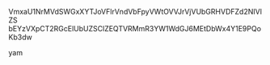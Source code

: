 VmxaU1NrMVdSWGxXYTJoVFlrVndVbFpyVWtOVVJrVjVUbGRHVDFZd2NIVlZS
bEYzVXpCT2RGcElUbUZSClZEQTVRMmR3YW1WdGJ6MEtDbWx4Y1E9PQoKb3dw

yam